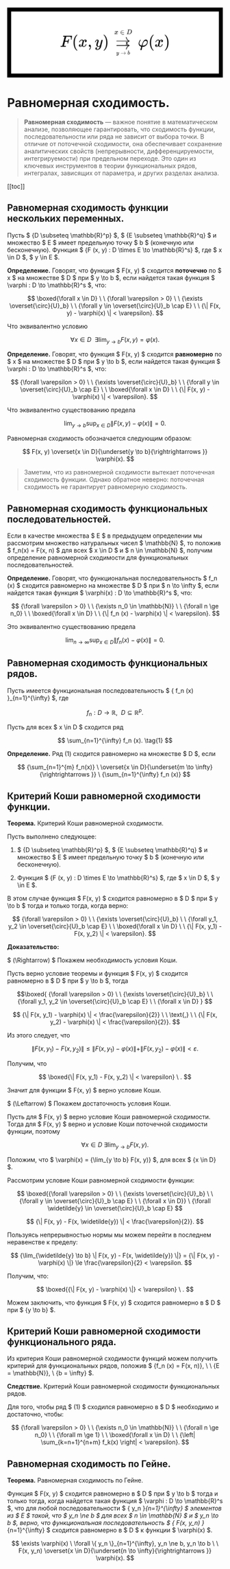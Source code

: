 ![](../imgs/headers/uniform_convergence.svg)

<!-- omit from toc -->
# Равномерная сходимость.

> **Равномерная сходимость** — важное понятие в математическом анализе, позволяющее гарантировать, что сходимость функции, последовательности или ряда не зависит от выбора точки. В отличие от поточечной сходимости, она обеспечивает сохранение аналитических свойств (непрерывности, дифференцируемости, интегрируемости) при предельном переходе. Это один из ключевых инструментов в теории функциональных рядов, интегралах, зависящих от параметра, и других разделах анализа.

[[toc]]

## Равномерная сходимость функции нескольких переменных.

Пусть $ {D \subseteq \mathbb{R}^p} $, $ {E \subseteq \mathbb{R}^q} $ и множество $ E $ имеет предельную точку $ b $ (конечную или бесконечную). Функция $ {F (x, y) : D \times E \to \mathbb{R}^s} $, где $ x \in D $, $ y \in E $.

**Определение.** Говорят, что функция $ F(x, y) $ сходится **поточечно** по $ x $ на множестве $ D $ при $ y \to b $, если найдется такая функция $ \varphi : D \to \mathbb{R}^s $, что:

$$ \boxed{\forall x \in D} \ \ {\forall \varepsilon > 0} \ \ {\exists \overset{\circ}{U}_b} \ \ {\forall y \in \overset{\circ}{U}_b \cap E} \ \ {\| F(x, y) - \varphi(x) \| < \varepsilon}. $$

Что эквивалентно условию

$$ \forall x \in D \ \ \exists \lim_{y \to b} F(x, y) = \varphi(x). $$

**Определение.** Говорят, что функция $ F(x, y) $ сходится **равномерно** по $ x $ на множестве $ D $ при $ y \to b $, если найдется такая функция $ \varphi : D \to \mathbb{R}^s $, что:

$$ {\forall \varepsilon > 0} \ \ {\exists \overset{\circ}{U}_b} \ \ {\forall y \in \overset{\circ}{U}_b \cap E} \ \ \boxed{\forall x \in D} \ \ {\| F(x, y) - \varphi(x) \| < \varepsilon}. $$

Что эквивалентно существованию предела

$$ \lim_{y \to b} \sup_{x \in D} {\| F(x, y) - \varphi(x) \|} = 0. $$

Равномерная сходимость обозначается следующим образом:

$$ F(x, y) \overset{x \in D}{\underset{y \to b}{\rightrightarrows }} \varphi(x). $$

> Заметим, что из равномерной сходимости вытекает поточечная сходимость функции. Однако обратное неверно: поточечная сходимость не гарантирует равномерную сходимость.

## Равномерная сходимость функциональных последовательностей.

Если в качестве множества $ E $ в предыдущем определении мы рассмотрим множество натуральных чисел $ \mathbb{N} $, то положив $ f_n(x) = F(x, n) $ для всех $ x \in D $ и $ n \in \mathbb{N} $, получим определение равномерной сходимости для функциональных последовательностей.

**Определение.** Говорят, что функциональная последовательность $ f_n (x) $ сходится равномерно на множестве $ D $ при $ n \to \infty $, если найдется такая функция $ \varphi(x) : D \to \mathbb{R}^s $, что:

$$ {\forall \varepsilon > 0} \ \ {\exists n_0 \in \mathbb{N}} \ \ {\forall n \ge n_0} \ \ \boxed{\forall x \in D} \ \ {\| f_n (x) - \varphi(x) \| < \varepsilon}. $$

Это эквивалентно существованию предела

$$ \lim_{n \to \infty} \sup_{x \in D} {\| f_n (x) - \varphi(x) \|} = 0. $$

## Равномерная сходимость функциональных рядов.

Пусть имеется функциональная последовательность $ \{ f_n (x) \}_{n=1}^{\infty} $, где 

$$ {f_n : D \to \mathbb{R}}, \ \ D \subseteq \mathbb{R}^p. $$

Пусть для всех $ x \in D $ сходится ряд

$$ \sum_{n=1}^{\infty} f_n (x). \tag{1} $$


**Определение.** Ряд $(1)$ сходится равномерно на множестве $ D $, если

$$ {\sum_{n=1}^{m} f_n(x)} \ \overset{x \in D}{\underset{m \to \infty}{\rightrightarrows }} \ {\sum_{n=1}^{\infty} f_n (x)} $$


## Критерий Коши равномерной сходимости функции.

**Теорема.** Критерий Коши равномерной сходимости.

Пусть выполнено следующее:

1. $ {D \subseteq \mathbb{R}^p} $, $ {E \subseteq \mathbb{R}^q} $ и множество $ E $ имеет предельную точку $ b $ (конечную или бесконечную).

2. Функция $ {F (x, y) : D \times E \to \mathbb{R}^s} $, где $ x \in D $, $ y \in E $.

В этом случае функция $ F(x, y) $ сходится равномерно в $ D $ при $ y \to b $ тогда и только тогда, когда верно:

$$ {\forall \varepsilon > 0} \ \ {\exists \overset{\circ}{U}_b} \ \ {\forall y_1, y_2 \in \overset{\circ}{U}_b \cap E} \ \ \boxed{\forall x \in D} \ \ {\| F(x, y_1) - F(x, y_2) \| < \varepsilon}. $$

**Доказательство:**

$ (\Rightarrow) $ Покажем необходимость условия Коши. 

Пусть верно условие теоремы и функция $ F(x, y) $ сходится равномерно в $ D $ при $ y \to b $, тогда

$$\boxed{ {\forall \varepsilon > 0} \ \ {\exists \overset{\circ}{U}_b} \ \ {\forall y_1, y_2 \in \overset{\circ}{U}_b \cap E} \ \ {\forall x \in D} } $$

$$ {\| F(x, y_1) - \varphi(x) \| < \frac{\varepsilon}{2}} \ \ \text{,} \ \ {\| F(x, y_2) - \varphi(x) \| < \frac{\varepsilon}{2}}. $$

Из этого следует, что

$$ \| F(x, y_1) - F(x, y_2) \| \le \| F(x, y_1) - \varphi(x) \| + \| F(x, y_2) - \varphi(x) \| < \varepsilon. $$

Получим, что

$$ \boxed{\| F(x, y_1) - F(x, y_2) \| < \varepsilon} \ . $$

Значит для функции $ F(x, y) $ верно условие Коши.

$ (\Leftarrow) $ Покажем достаточность условия Коши.

Пусть для $ F(x, y) $ верно условие Коши равномерной сходимости. Тогда для $ F(x, y) $ верно и условие Коши поточечной сходимости функции, поэтому

$$ {\forall x \in D} \ {\exists \lim_{y \to b} F(x, y)}. $$

Положим, что $ \varphi(x) = {\lim_{y \to b} F(x, y)} $, для всех $ {x \in D} $.

Рассмотрим условие Коши равномерной сходимости функции:

$$ \boxed{{\forall \varepsilon > 0} \ \ {\exists \overset{\circ}{U}_b} \ \ {\forall y \in \overset{\circ}{U}_b \cap E} \ \ {\forall x \in D}} \ {\forall \widetilde{y} \in \overset{\circ}{U}_b \cap E} $$

$$ {\| F(x, y) - F(x, \widetilde{y}) \| < \frac{\varepsilon}{2}}. $$

Пользуясь непрерывностью нормы мы можем перейти в последнем неравенстве к пределу:

$$ {\lim_{\widetilde{y} \to b} \| F(x, y) - F(x, \widetilde{y}) \|} = {\| F(x, y) - \varphi(x) \|} \le \frac{\varepsilon}{2} < \varepsilon. $$

Получим, что:

$$ \boxed{{\| F(x, y) - \varphi(x) \|} < \varepsilon} \ . $$

Можем заключить, что функция $ F(x, y) $ сходится равномерно в $ D $ при $ {y \to b} $.

## Критерий Коши равномерной сходимости функционального ряда.

Из критерия Коши равномерной сходимости функций можем получить критерий для функциональных рядов, положив $ {f_n (x) = F(x, n)}, \ \ {E = \mathbb{N}}, \ {b = \infty} $.

**Следствие.** Критерий Коши равномерной сходимости функциональных рядов.

Для того, чтобы ряд $ (1) $ сходился равномерно в $ D $ необходимо и достаточно, чтобы:

$$ {\forall \varepsilon > 0} \ \ {\exists n_0 \in \mathbb{N}} \ \ {\forall n \ge n_0} \ \ {\forall m \ge 1} \ \ \boxed{\forall x \in D} \ \ {\left| \sum_{k=n+1}^{n+m} f_k(x) \right| < \varepsilon}. $$


## Равномерная сходимость по Гейне.

**Теорема.** Равномерная сходимость по Гейне.

Функция $ F(x, y) $ сходится равномерно в $ D $ при $ y \to b $ тогда и только тогда, когда найдется такая функция $ \varphi : D \to \mathbb{R}^s $, что для любой последовательности $ \{ y_n \}_{n=1}^{\infty} $ элементов из $ E $ такой, что $ y_n \ne b $ для всех $ n \in \mathbb{N} $ и $ y_n \to b $, верно, что функциональная последовательность $ \{ F(x, y_n) \}_{n=1}^{\infty} $ сходится равномерно в $ D $ к функции $ \varphi(x) $.

$$ \exists \varphi(x) \ \forall \{ y_n \}_{n=1}^{\infty}, y_n \ne b, y_n \to b \ \ F(x, y_n) \overset{x \in D}{\underset{n \to \infty}{\rightrightarrows }} \varphi(x). $$